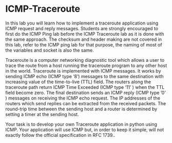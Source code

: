 # ICMP-Traceroute

In this lab you will learn how to implement a traceroute application using ICMP request and reply messages. Students are strongly encouraged to first do the ICMP Ping lab before the ICMP Traceroute lab as it is done with the same approach. The checksum and header making are not covered in this lab, refer to the ICMP ping lab for that purpose, the naming of most of the variables and socket is also the same.

Traceroute is a computer networking diagnostic tool which allows a user to trace the route from a host running the traceroute program to any other host in the world. Traceroute is implemented with ICMP messages. It works by sending ICMP echo (ICMP type ‘8’) messages to the same destination with increasing value of the time-to-live (TTL) field. The routers along the traceroute path return ICMP Time Exceeded (ICMP type ‘11’ ) when the TTL field become zero. The final destination sends an ICMP reply (ICMP type ’0’ ) messages on receiving the ICMP echo request. The IP addresses of the routers which send replies can be extracted from the received packets. The round-trip time between the sending host and a router is determined by setting a timer at the sending host.

Your task is to develop your own Traceroute application in python using ICMP. Your application will use ICMP but, in order to keep it simple, will not exactly follow the official specification in RFC 1739..
